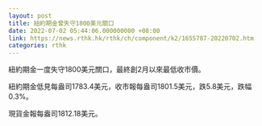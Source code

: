 ```yaml
---
layout: post
title: 紐約期金曾失守1800美元關口
date: 2022-07-02 05:44:06.000000000 +08:00
link: https://news.rthk.hk/rthk/ch/component/k2/1655787-20220702.htm
categories: rthk
---
```


紐約期金一度失守1800美元關口，最終創2月以來最低收市價。

紐約期金低見每盎司1783.4美元，收市報每盎司1801.5美元，跌5.8美元，跌幅0.3%。

現貨金報每盎司1812.18美元。
